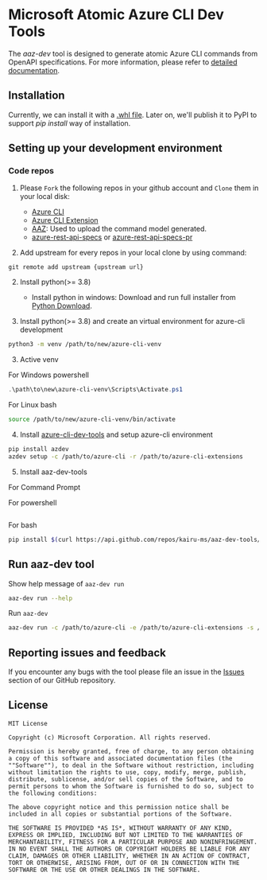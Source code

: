 # Microsoft Atomic Azure CLI Dev Tools

The *aaz-dev* tool is designed to generate atomic Azure CLI commands from OpenAPI specifications. For more information, please refer to [detailed documentation](https://github.com/necusjz/aaz-dev-tools/tree/release-pipeline/src/backend/docs/Docs). 

## Installation
Currently, we can install it with a [.whl file](https://github.com/kairu-ms/aaz-dev-tools/releases). Later on, we'll publish it to PyPI to support *pip install* way of installation.

## Setting up your development environment

### Code repos

1. Please `Fork` the following repos in your github account and `Clone` them in your local disk:
   - [Azure CLI](https://github.com/Azure/azure-cli)
   - [Azure CLI Extension](https://github.com/Azure/azure-cli-extensions)
   - [AAZ](https://github.com/kairu-ms/aaz): Used to upload the command model generated.
   - [azure-rest-api-specs](https://github.com/Azure/azure-rest-api-specs) or [azure-rest-api-specs-pr](https://github.com/Azure/azure-rest-api-specs-pr)

2. Add upstream for every repos in your local clone by using command:
```
git remote add upstream {upstream url}
```


2. Install python(>= 3.8)
    - Install python in windows: Download and run full installer from [Python Download](https://www.python.org/downloads/).
    

2. Install python(>= 3.8) and create an virtual environment for azure-cli development


```bash
python3 -m venv /path/to/new/azure-cli-venv
```

3. Active venv

For Windows powershell
```powershell
.\path\to\new\azure-cli-venv\Scripts\Activate.ps1
```

For Linux bash
```bash
source /path/to/new/azure-cli-venv/bin/activate
```

4. Install [azure-cli-dev-tools](https://github.com/Azure/azure-cli-dev-tools) and setup azure-cli environment
```bash
pip install azdev
azdev setup -c /path/to/azure-cli -r /path/to/azure-cli-extensions
```

5. Install aaz-dev-tools

For Command Prompt

For powershell
```bash

```

For bash
```bash
pip install $(curl https://api.github.com/repos/kairu-ms/aaz-dev-tools/releases/latest -s | grep -o "https.*.whl")
```

## Run aaz-dev tool

Show help message of `aaz-dev run`
```bash
aaz-dev run --help
```

Run `aaz-dev`
```bash
aaz-dev run -c /path/to/azure-cli -e /path/to/azure-cli-extensions -s /path/to/swagger -a /path/to/aaz
```

## Reporting issues and feedback
If you encounter any bugs with the tool please file an issue in the [Issues](https://github.com/kairu-ms/aaz-dev-tools/issues) section of our GitHub repository.

## License
```
MIT License

Copyright (c) Microsoft Corporation. All rights reserved.

Permission is hereby granted, free of charge, to any person obtaining a copy of this software and associated documentation files (the ""Software""), to deal in the Software without restriction, including without limitation the rights to use, copy, modify, merge, publish, distribute, sublicense, and/or sell copies of the Software, and to permit persons to whom the Software is furnished to do so, subject to the following conditions:

The above copyright notice and this permission notice shall be included in all copies or substantial portions of the Software.

THE SOFTWARE IS PROVIDED *AS IS*, WITHOUT WARRANTY OF ANY KIND, EXPRESS OR IMPLIED, INCLUDING BUT NOT LIMITED TO THE WARRANTIES OF MERCHANTABILITY, FITNESS FOR A PARTICULAR PURPOSE AND NONINFRINGEMENT. IN NO EVENT SHALL THE AUTHORS OR COPYRIGHT HOLDERS BE LIABLE FOR ANY CLAIM, DAMAGES OR OTHER LIABILITY, WHETHER IN AN ACTION OF CONTRACT, TORT OR OTHERWISE, ARISING FROM, OUT OF OR IN CONNECTION WITH THE SOFTWARE OR THE USE OR OTHER DEALINGS IN THE SOFTWARE.
```
